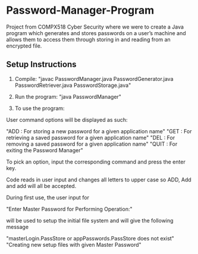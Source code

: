# Password-Manager-Program

Project from COMPX518 Cyber Security where we were to create a Java program which generates and stores passwords on a user’s machine and allows them to access them through storing in and reading from an encrypted file.

## Setup Instructions

1. Compile: "javac PasswordManager.java PasswordGenerator.java PasswordRetriever.java PasswordStorage.java"

2. Run the program: "java PasswordManager"

3. To use the program:

User command options will be displayed as such:

"ADD : For storing a new password for a given application name"
"GET : For retrieving a saved password for a given application name"
"DEL : For removing a saved password for a given application name"
"QUIT : For exiting the Password Manager"

To pick an option, input the corresponding command and press the enter key.

Code reads in user input and changes all letters to upper case
so ADD, Add and add will all be accepted.


During first use, the user input for

"Enter Master Password for Performing <OperationName> Operation:"

will be used to setup the initial file system and will give the following message

"masterLogin.PassStore or appPasswords.PassStore does not exist"
"Creating new setup files with given Master Password"
